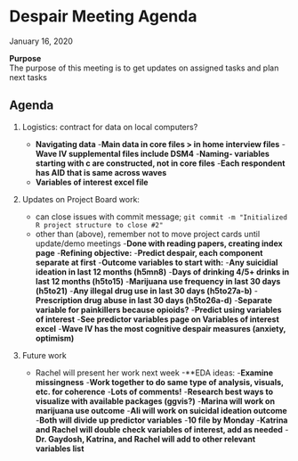 # Despair Meeting Agenda

January 16, 2020

**Purpose**  
The purpose of this meeting is to get updates on assigned tasks and plan next tasks

## Agenda
1. Logistics: contract for data on local computers?
    - **Navigating data**
    -**Main data in core files > in home interview files**
    -**Wave IV supplemental files include DSM4**
    -**Naming- variables starting with c are constructed, not in core files**
    -**Each respondent has AID that is same across waves**
    - **Variables of interest excel file**
2. Updates on Project Board work:
    - can close issues with commit message; `git commit -m "Initialized R project structure to close #2"`
    - other than (above), remember not to move project cards until update/demo meetings
    -**Done with reading papers, creating index page**
    -**Refining objective:**
    -**Predict despair, each component separate at first**
        -**Outcome variables to start with:**
            -**Any suicidial ideation in last 12 months (h5mn8)**
            -**Days of drinking 4/5+ drinks in last 12 months (h5to15)**
            -**Marijuana use frequency in last 30 days (h5to21)**
            -**Any illegal drug use in last 30 days (h5to27a-b)**
            -**Prescription drug abuse in last 30 days (h5to26a-d)**
                -**Separate variable for painkillers because opioids?**
        -**Predict using variables of interest**
            -**See predictor variables page on Variables of interest excel**
            -**Wave IV has the most cognitive despair measures (anxiety, optimism)**

3. Future work
    - Rachel will present her work next week
    -**EDA ideas: 
        -**Examine missingness**
        -**Work together to do same type of analysis, visuals, etc. for coherence**
        -**Lots of comments!**
        -**Research best ways to visualize with available packages (ggvis?)**
    -**Marina will work on marijuana use outcome**
    -**Ali will work on suicidal ideation outcome**
    -**Both will divide up predictor variables**
        -**10 file by Monday**
    -**Katrina and Rachel will double check variables of interest, add as needed**
    -**Dr. Gaydosh, Katrina, and Rachel will add to other relevant variables list**

